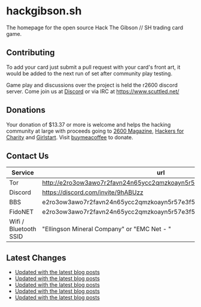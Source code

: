 # hackgibson.sh
The homepage for the open source Hack The Gibson // SH trading card game.


## Contributing

To add your card just submit a pull request with your card's front art, it would be added to the next run of set after community play testing.

Game play and discussions over the project is held the r2600 discord server. Come join us at [Discord](https://discord.com/invite/9hABUzz) or via IRC at https://www.scuttled.net/


## Donations

Your donation of $13.37 or more is welcome and helps the hacking community at large with proceeds going to [2600 Magazine](https://2600.com/), [Hackers for Charity](https://hackersforcharity.org) and [Girlstart](https://girlstart.org).  Visit [buymeacoffee](https://www.buymeacoffee.com/hackgibson.sh) to donate.


## Contact Us

Service | url
-|-
Tor | http://e2ro3ow3awo7r2favn24n65ycc2qmzkoayn5r57e3f56nvjwdcgg32ad.onion
Discord | https://discord.com/invite/9hABUzz
BBS | e2ro3ow3awo7r2favn24n65ycc2qmzkoayn5r57e3f56nvjwdcgg32ad.onion:23
FidoNET | e2ro3ow3awo7r2favn24n65ycc2qmzkoayn5r57e3f56nvjwdcgg32ad.onion:24554
Wifi / Bluetooth SSID | "Ellingson Mineral Company" or "EMC Net - <fidonet address>"

## Latest Changes
<!-- BLOG-POST-LIST:START -->
- [Updated with the latest blog posts](https://github.com/DFW2600/hackgibson.sh/commit/763239e9dd2f02f2fde1edb169f86d336c1134e1)
- [Updated with the latest blog posts](https://github.com/DFW2600/hackgibson.sh/commit/40b4508f3b99abf3efc47c2d6a5f5ef956218222)
- [Updated with the latest blog posts](https://github.com/DFW2600/hackgibson.sh/commit/18aa8969adb610bfbf837709a317b67b6d0b3f07)
- [Updated with the latest blog posts](https://github.com/DFW2600/hackgibson.sh/commit/f9d0bffa11d8987c27fc8642691f782057fff07d)
- [Updated with the latest blog posts](https://github.com/DFW2600/hackgibson.sh/commit/ab008fa5a43cc6754c852f65df9c2e457f2f0edb)
<!-- BLOG-POST-LIST:END -->
